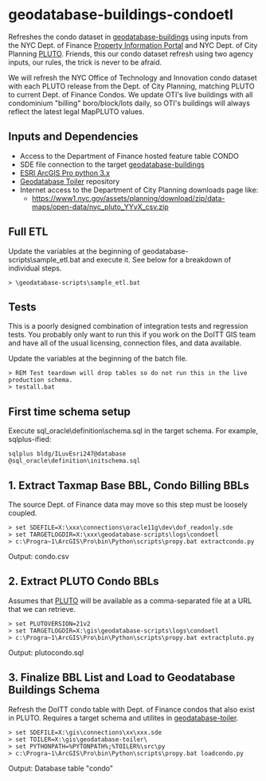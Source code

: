 # geodatabase-buildings-condoetl

Refreshes the condo dataset in [geodatabase-buildings](https://github.com/mattyschell/geodatabase-buildings) using inputs from the NYC Dept. of Finance [Property Information Portal](https://propertyinformationportal.nyc.gov/) and NYC Dept. of City Planning [PLUTO](https://github.com/NYCPlanning/db-pluto). 
Friends, this our condo dataset refresh using two agency inputs, our rules, the trick is never to be afraid.

We will refresh the NYC Office of Technology and Innovation condo dataset with each PLUTO release from the Dept. of City Planning, matching PLUTO to current Dept. of Finance Condos. We update OTI's live buildings with all condominium "billing" boro/block/lots daily, so OTI's buildings will always reflect the latest legal MapPLUTO values. 

## Inputs and Dependencies

* Access to the Department of Finance hosted feature table CONDO
* SDE file connection to the target [geodatabase-buildings](https://github.com/mattyschell/geodatabase-buildings) 
* [ESRI ArcGIS Pro python 3.x](https://pro.arcgis.com/en/pro-app/arcpy/get-started/installing-python-for-arcgis-pro.htm) 
* [Geodatabase Toiler](https://github.com/mattyschell/geodatabase-toiler) repository
* Internet access to the Department of City Planning downloads page like:
    * https://www1.nyc.gov/assets/planning/download/zip/data-maps/open-data/nyc_pluto_YYvX_csv.zip


## Full ETL

Update the variables at the beginning of geodatabase-scripts\sample_etl.bat and execute it.  See below for a breakdown of individual steps.

```
> \geodatabase-scripts\sample_etl.bat
```

## Tests

This is a poorly designed combination of integration tests and regression tests. You probably only want to run this if you work on the DoITT GIS team and have all of the usual licensing, connection files, and data available. 

Update the variables at the beginning of the batch file.


```
> REM Test teardown will drop tables so do not run this in the live production schema.
> testall.bat
```

## First time schema setup

Execute sql_oracle\definition\schema.sql in the target schema.  For example, sqlplus-ified:

```
sqlplus bldg/ILuvEsri247@database @sql_oracle\definition\initschema.sql
```

## 1. Extract Taxmap Base BBL, Condo Billing BBLs

The source Dept. of Finance data may move so this step must be loosely coupled.

```
> set SDEFILE=X:\xxx\connections\oracle11g\dev\dof_readonly.sde
> set TARGETLOGDIR=X:\xxx\geodatabase-scripts\logs\condoetl
> c:\Progra~1\ArcGIS\Pro\bin\Python\scripts\propy.bat extractcondo.py
```
Output: condo.csv

## 2. Extract PLUTO Condo BBLs

Assumes that [PLUTO](https://github.com/NYCPlanning/db-pluto) will be available as a comma-separated file at a URL that we can retrieve.

```
> set PLUTOVERSION=21v2
> set TARGETLOGDIR=X:\gis\geodatabase-scripts\logs\condoetl
> c:\Progra~1\ArcGIS\Pro\bin\Python\scripts\propy.bat extractpluto.py
```
Output: plutocondo.sql

## 3. Finalize BBL List and Load to Geodatabase Buildings Schema

Refresh the DoITT condo table with Dept. of Finance condos that also exist in PLUTO. Requires a target schema and utilites in [geodatabase-toiler](https://github.com/mattyschell/geodatabase-toiler).

```
> set SDEFILE=X:\gis\connections\xx\xxx.sde
> set TOILER=X:\gis\geodatabase-toiler\
> set PYTHONPATH=%PYTONPATH%;%TOILER%\src\py
> c:\Progra~1\ArcGIS\Pro\bin\Python\scripts\propy.bat loadcondo.py
```
Output: Database table "condo"

